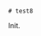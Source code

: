                                                                                                                                                                                                                                                                                                                                                                                                                                                                                                                                         # test8

Init.
